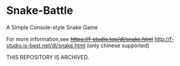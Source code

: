 # Snake-Battle
A Simple Console-style Snake Game

For more information,see ~~https://f-studio.top/dl/snake.html~~ http://f-studio.is-best.net/dl/snake.html (only chinese supported)

THIS REPOSITORY IS ARCHIVED.
